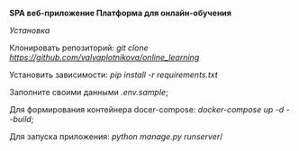 **SPA веб-приложение Платформа для онлайн-обучения**

*Установка*

Клонировать репозиторий: *git clone https://github.com/valyaplotnikova/online_learning*

Установить зависимости: *pip install -r requirements.txt*

Заполните своими данными *.env.sample*;

Для формирования контейнера docer-compose: *docker-compose up -d --build*;

Для запуска приложения: *python manage.py runserver*/
